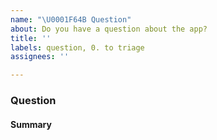 ```yaml
---
name: "\U0001F64B Question"
about: Do you have a question about the app?
title: ''
labels: question, 0. to triage
assignees: ''

---
```


### Question

<!-- Fill in the relevant information below to help triage your question. -->

#### Summary

<!-- Provide a summary of your question (if applicable). -->
